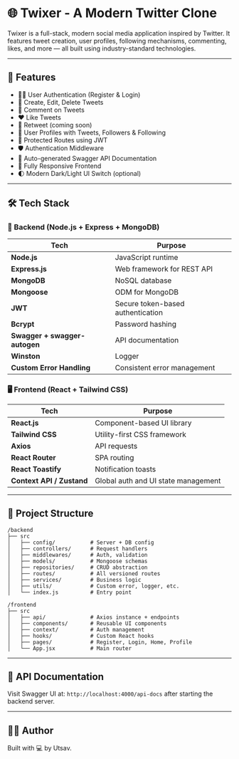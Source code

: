 
# 🌐 Twixer - A Modern Twitter Clone

Twixer is a full-stack, modern social media application inspired by Twitter. It features tweet creation, user profiles, following mechanisms, commenting, likes, and more — all built using industry-standard technologies.

---

## 🚀 Features

- 🧑‍💼 User Authentication (Register & Login)
- 📝 Create, Edit, Delete Tweets
- 💬 Comment on Tweets
- ❤️ Like Tweets
- 🔁 Retweet (coming soon)
- 👤 User Profiles with Tweets, Followers & Following
- 🔐 Protected Routes using JWT
- 🛡️ Authentication Middleware
- 📘 Auto-generated Swagger API Documentation
- 📱 Fully Responsive Frontend
- 🌓 Modern Dark/Light UI Switch (optional)

---

## 🛠️ Tech Stack

### 📌 Backend (Node.js + Express + MongoDB)

| Tech               | Purpose                                      |
|--------------------|----------------------------------------------|
| **Node.js**        | JavaScript runtime                           |
| **Express.js**     | Web framework for REST API                   |
| **MongoDB**        | NoSQL database                               |
| **Mongoose**       | ODM for MongoDB                              |
| **JWT**            | Secure token-based authentication            |
| **Bcrypt**         | Password hashing                             |
| **Swagger + swagger-autogen** | API documentation               |
| **Winston**        | Logger                                        |
| **Custom Error Handling** | Consistent error management          |

### 🖥️ Frontend (React + Tailwind CSS)

| Tech                 | Purpose                                       |
|----------------------|-----------------------------------------------|
| **React.js**         | Component-based UI library                    |
| **Tailwind CSS**     | Utility-first CSS framework                   |
| **Axios**            | API requests                                  |
| **React Router**     | SPA routing                                   |
| **React Toastify**   | Notification toasts                           |
| **Context API / Zustand** | Global auth and UI state management    |

---

## 📁 Project Structure

```
/backend
├── src
│   ├── config/           # Server + DB config
│   ├── controllers/      # Request handlers
│   ├── middlewares/      # Auth, validation
│   ├── models/           # Mongoose schemas
│   ├── repositories/     # CRUD abstraction
│   ├── routes/           # All versioned routes
│   ├── services/         # Business logic
│   ├── utils/            # Custom error, logger, etc.
│   └── index.js          # Entry point

/frontend
├── src
│   ├── api/              # Axios instance + endpoints
│   ├── components/       # Reusable UI components
│   ├── context/          # Auth management
│   ├── hooks/            # Custom React hooks
│   ├── pages/            # Register, Login, Home, Profile
│   └── App.jsx           # Main router
```

---

## 📘 API Documentation

Visit Swagger UI at: `http://localhost:4000/api-docs` after starting the backend server.

---

## 🧑‍💻 Author

Built with 💻 by Utsav.
